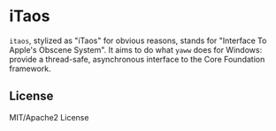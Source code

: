 # iTaos

`itaos`, stylized as "iTaos" for obvious reasons, stands for "Interface To Apple's Obscene System". It aims to do
what `yaww` does for Windows: provide a thread-safe, asynchronous interface to the Core Foundation framework.

## License

MIT/Apache2 License
